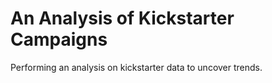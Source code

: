 # An Analysis of Kickstarter Campaigns
Performing an analysis on kickstarter data to uncover trends.
